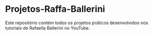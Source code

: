 # Projetos-Raffa-Ballerini
Este repositório contém todos os projetos práticos desenvolvidos nos tutoriais de Rafaella Ballerini no YouTube.
